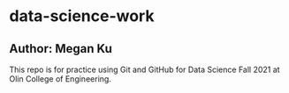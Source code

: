 # data-science-work

## Author: Megan Ku

This repo is for practice using Git and GitHub for Data Science Fall 2021 at Olin College of Engineering.